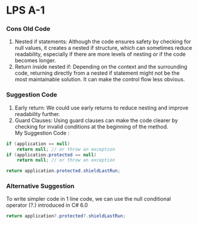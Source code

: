 # LPS A-1


### Cons Old Code

1. Nested if statements: Although the code ensures safety by checking for null values, it creates a nested if structure, which can sometimes reduce readability, especially if there are more levels of nesting or if the code becomes longer.
2. Return inside nested if: Depending on the context and the surrounding code, returning directly from a nested if statement might not be the most maintainable solution. It can make the control flow less obvious.


### Suggestion Code

1. Early return: We could use early returns to reduce nesting and improve readability further.
2. Guard Clauses: Using guard clauses can make the code clearer by checking for invalid conditions at the beginning of the method.
\
My Suggestion Code :
```csharp
if (application == null)
    return null; // or throw an exception
if (application.protected == null)
    return null; // or throw an exception

return application.protected.shieldLastRun;
```


### Alternative Suggestion
To write simpler code in 1 line code, we can use the null conditional operator (?.) introduced in C# 6.0
```csharp
return application?.protected?.shieldLastRun;
```
